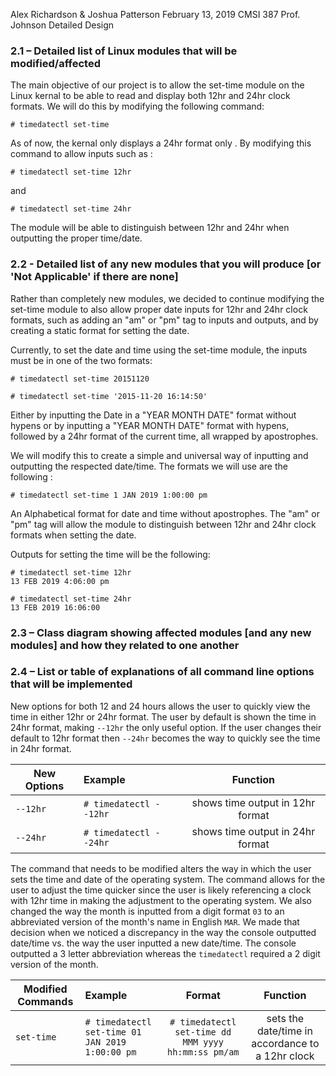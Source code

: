 Alex Richardson & Joshua Patterson
February 13, 2019
CMSI 387
Prof. Johnson
Detailed Design
### 2.1 – Detailed list of Linux modules that will be modified/affected
The main objective of our project is to allow the set-time module on the Linux kernal to be able to read and display both 12hr and 24hr clock formats. We will do this by modifying the following command:
```
# timedatectl set-time
 ```
 As of now, the kernal only displays a 24hr format only . By modifying this command to allow inputs such as :
 
 ```
 # timedatectl set-time 12hr
 ```
 and
 
 ```
 # timedatectl set-time 24hr
 ```
 The module will be able to distinguish between 12hr and 24hr when outputting the proper time/date.
 
### 2.2 - Detailed list of any new modules that you will produce [or 'Not Applicable' if there are none]
Rather than completely new modules, we decided to continue modifying the set-time module to also allow proper date inputs for 12hr and 24hr clock formats, such as adding an "am" or "pm" tag to inputs and outputs, and by creating a static format for setting the date.

Currently, to set the date and time using the set-time module, the inputs must be in one of the two formats:
```
# timedatectl set-time 20151120
```
```
# timedatectl set-time '2015-11-20 16:14:50'
```
Either by inputting the Date in a "YEAR MONTH DATE" format without hypens or by inputting a "YEAR MONTH DATE" format with hypens, followed by a 24hr format of the current time, all wrapped by apostrophes. 

We will modify this to create a simple and universal way of inputting and outputting the respected date/time.
The formats we will use are the following :
```
# timedatectl set-time 1 JAN 2019 1:00:00 pm
```

An Alphabetical format for date and time without apostrophes. The "am" or "pm" tag will allow the module to distinguish between 12hr and 24hr clock formats when setting the date.


Outputs for setting the time will be the following: 

```
# timedatectl set-time 12hr
13 FEB 2019 4:06:00 pm
```
```
# timedatectl set-time 24hr
13 FEB 2019 16:06:00
```


### 2.3 – Class diagram showing affected modules [and any new modules] and how they related to one another
### 2.4 – List or table of explanations of all command line options that will be implemented

New options for both 12 and 24 hours allows the user to quickly view the time in either 12hr or 24hr format. The user by default is shown the time in 24hr format, making `--12hr` the only useful option. If the user changes their default to 12hr format then `--24hr` becomes the way to quickly see the time in 24hr format.

| New Options   | Example   | Function        
| ------------- |:----------|:-------------:|
| `--12hr` | `# timedatectl --12hr` | shows time output in 12hr format
| `--24hr` | `# timedatectl --24hr` | shows time output in 24hr format

The command that needs to be modified alters the way in which the user sets the time and date of the operating system. The command allows for the user to adjust the time quicker since the user is likely referencing a clock with 12hr time in making the adjustment to the operating system. We also changed the way the month is inputted from a digit format `03` to an abbreviated version of the month's name in English `MAR`. We made that decision when we noticed a discrepancy in the way the console outputted date/time vs. the way the user inputted a new date/time. The console outputted a 3 letter abbreviation whereas the `timedatectl` required a 2 digit version of the month.

| Modified Commands | Example     | Format       | Function
| ----------------  |:------------|:------------:|:------------:|
| `set-time`       | `# timedatectl set-time 01 JAN 2019 1:00:00 pm`| `# timedatectl set-time dd MMM yyyy hh:mm:ss pm/am` | sets the date/time in accordance to a 12hr clock
